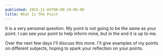 ```yaml
---
published: 2015-11-04T00:00:10-06:00
title: What Is The Point
---
```

It is a very personal question. My point is not going to be the same as your point. I can see your point to help inform mine, but in the end it is up to me.

Over the next few days I'll discuss this more. I'll give examples of my points on different subjects, hoping to spark your reflection on your points.